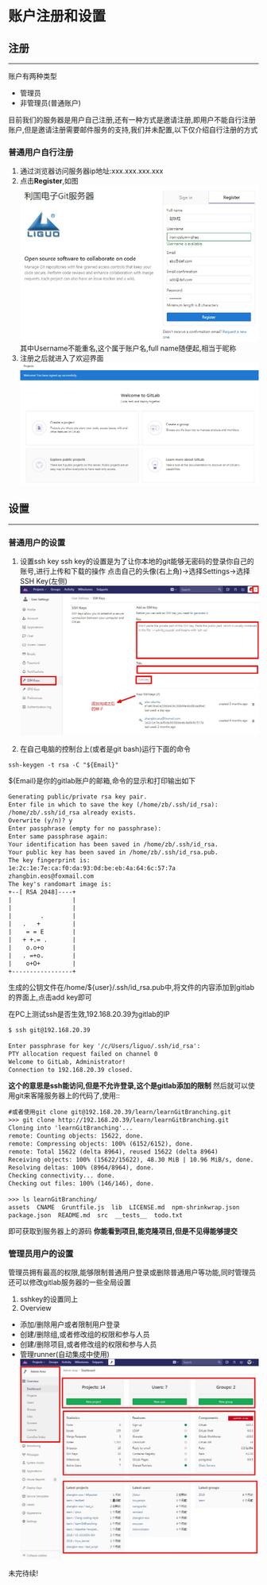 # 账户注册和设置


## 注册
---
账户有两种类型
 - 管理员
 - 非管理员(普通账户)

目前我们的服务器是用户自己注册,还有一种方式是邀请注册,即用户不能自行注册账户,但是邀请注册需要邮件服务的支持,我们并未配置,以下仅介绍自行注册的方式

### 普通用户自行注册
1. 通过浏览器访问服务器ip地址:xxx.xxx.xxx.xxx
2. 点击**Register**,如图
![](/assets/sign_in.jpg)
其中Username不能重名,这个属于账户名,full name随便起,相当于昵称
3. 注册之后就进入了欢迎界面
![](/assets/gitlabWelcome.jpg)

## 设置
---
### 普通用户的设置
1. 设置ssh key
ssh key的设置是为了让你本地的git能够无密码的登录你自己的账号,进行上传和下载的操作
点击自己的头像(右上角)->选择Settings->选择SSH Key(左侧)
![](/assets/setsshkey.jpg)

1. 在自己电脑的控制台上(或者是git bash)运行下面的命令
```
ssh-keygen -t rsa -C "${Email}"
```
${Email}是你的gitlab账户的邮箱,命令的显示和打印输出如下
```
Generating public/private rsa key pair.
Enter file in which to save the key (/home/zb/.ssh/id_rsa): 
/home/zb/.ssh/id_rsa already exists.
Overwrite (y/n)? y
Enter passphrase (empty for no passphrase): 
Enter same passphrase again: 
Your identification has been saved in /home/zb/.ssh/id_rsa.
Your public key has been saved in /home/zb/.ssh/id_rsa.pub.
The key fingerprint is:
1e:2c:1e:7e:ca:f0:da:93:0d:be:eb:4a:64:6c:57:7a zhangbin.eos@foxmail.com
The key's randomart image is:
+--[ RSA 2048]----+
|                 |
|                 |
|        .        |
|   .   +         |
|    = = E        |
|   + +.= .       |
|    o.o+o        |
|   . =+o.        |
|    o+O+         |
+-----------------+
```
生成的公钥文件在/home/${user}/.ssh/id_rsa.pub中,将文件的内容添加到gitlab的界面上,点击add key即可

在PC上测试ssh是否生效,192.168.20.39为gitlab的IP
```
$ ssh git@192.168.20.39

Enter passphrase for key '/c/Users/liguo/.ssh/id_rsa':
PTY allocation request failed on channel 0
Welcome to GitLab, Administrator!
Connection to 192.168.20.39 closed.
```
**这个的意思是ssh能访问,但是不允许登录,这个是gitlab添加的限制**
然后就可以使用git来客隆服务器上的代码了,使用::
```
#或者使用git clone git@192.168.20.39/learn/learnGitBranching.git
>>> git clone http://192.168.20.39/learn/learnGitBranching.git          
Cloning into 'learnGitBranching'...
remote: Counting objects: 15622, done.
remote: Compressing objects: 100% (6152/6152), done.
remote: Total 15622 (delta 8964), reused 15622 (delta 8964)
Receiving objects: 100% (15622/15622), 48.30 MiB | 10.96 MiB/s, done.
Resolving deltas: 100% (8964/8964), done.
Checking connectivity... done.
Checking out files: 100% (146/146), done.

>>> ls learnGitBranching/
assets  CNAME  Gruntfile.js  lib  LICENSE.md  npm-shrinkwrap.json  
package.json  README.md  src  __tests__  todo.txt
```
即可获取到服务器上的源码
**你能看到项目,能克隆项目,但是不见得能够提交**

### 管理员用户的设置
管理员拥有最高的权限,能够限制普通用户登录或删除普通用户等功能,同时管理员还可以修改gitlab服务器的一些全局设置
1. sshkey的设置同上
1. Overview
- 添加/删除用户或者限制用户登录
- 创建/删除组,或者修改组的权限和参与人员
- 创建/删除项目,或者修改组的权限和参与人员
- 管理runner(自动集成中使用)
 ![](/assets/sudooverview.jpg)

未完待续!


































